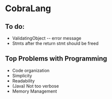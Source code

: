 CobraLang
=========

To do:
-------
  - ValidatingObject -- error message
  - Stmts after the return stmt should be freed
 		
Top Problems with Programming
-----------------------------
 - Code organization
 - Simplicity
 - Readability
 - (Java) Not too verbose
 - Memory Management